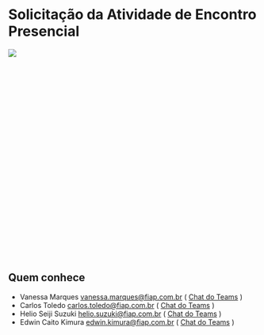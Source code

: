 # Solicitação da Atividade de Encontro Presencial

<div style="height: 420px; overflow-x:scroll;">
    <img src="../solicitacao_atividade_de_encontro_presencial.svg" style="max-width: initial;">
</div>

## Quem conhece

- Vanessa Marques <vanessa.marques@fiap.com.br> 
( [Chat do Teams](https://teams.microsoft.com/l/chat/0/?users=vanessa.marques@fiap.com.br) )
- Carlos Toledo <carlos.toledo@fiap.com.br>
( [Chat do Teams](https://teams.microsoft.com/l/chat/0/?users=carlos.toledo@fiap.com.br) )
- Helio Seiji Suzuki <helio.suzuki@fiap.com.br>
( [Chat do Teams](https://teams.microsoft.com/l/chat/0/?users=helio.suzuki@fiap.com.br) )
- Edwin Caito Kimura <edwin.kimura@fiap.com.br>
( [Chat do Teams](https://teams.microsoft.com/l/chat/0/?users=edwin.kimura@fiap.com.br) )

 